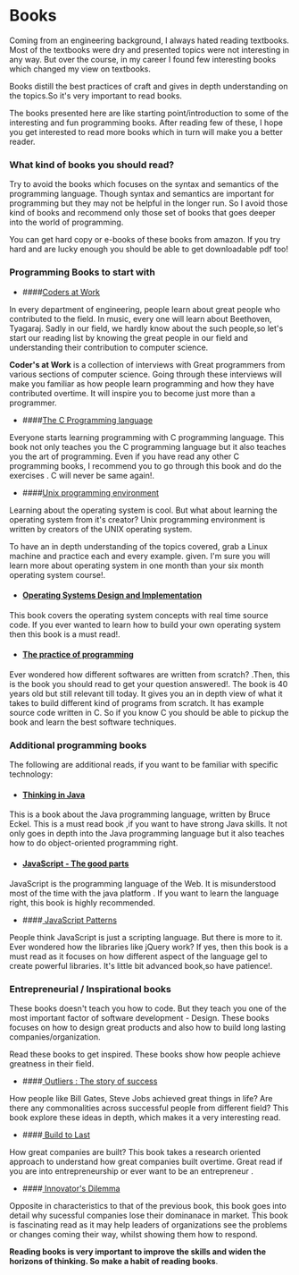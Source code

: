 # Books
Coming from an engineering background, I always hated reading textbooks. Most of the textbooks were dry and presented topics were not interesting in any way. But over the course, in my career I  found few interesting books which changed my view on textbooks.


Books distill the best practices of craft and gives in depth understanding on the topics.So it's very important to read books.

The books presented here are like starting point/introduction to some of the interesting and fun programming books. After reading few of these, I hope you get interested to read more books which in turn will make you a better reader.

### What kind of books you should read?

Try to avoid the books which focuses on the syntax and semantics of the programming language. Though syntax and semantics are important for programming but they may not be helpful in the longer run. So I  avoid those kind of books and recommend only those set of books that goes deeper into the world of programming.

You can get hard copy or e-books of these books from amazon. If you try hard and are lucky enough you should be able to get downloadable pdf too!

### Programming Books to start with

* ####[Coders at Work](http://www.codersatwork.com/)

In every department of engineering, people learn about great people who contributed to the field. In music, every one will learn about Beethoven, Tyagaraj. Sadly in our field, we hardly know about the such people,so let's start our reading list by knowing the great people in our field and understanding their contribution to computer science.

**Coder's at Work** is a collection of interviews with Great programmers from various sections of computer science. Going through these interviews will make you familiar as how people learn programming and how they have contributed overtime. It will inspire you to become just more than a programmer.

* ####[The C Programming language](http://www.amazon.com/The-Programming-Language-2nd-Edition/dp/0131103628)

Everyone starts learning programming with C programming language. This book not only teaches you the C programming language but it also teaches you the art of programming. Even if you have read any other C programming books, I recommend you to go through this book and do the exercises . C will never be same again!.


* ####[Unix programming environment](http://www.amazon.com/Programming-Environment-Prentice-Hall-Software-Series/dp/013937681X)

Learning about the operating system is cool. But what about learning the operating system from it's creator? Unix programming environment is written by creators of the UNIX operating system.

To have an in depth understanding of the topics covered, grab a Linux machine and practice each and every example. given. I'm sure you will learn more about operating system in one month than your six month operating system course!.

* #### [Operating Systems Design and Implementation ](http://www.amazon.com/Operating-Systems-Design-Implementation-Edition/dp/0131429388)

This book covers the operating system concepts with real time source code. If you ever wanted to learn how to build your own operating system then this book is a must read!.

* ####  [The practice of programming ](http://www.amazon.com/Practice-Programming-Addison-Wesley-Professional-Computing/dp/020161586X)

Ever wondered how different softwares are written from scratch? .Then, this is the book you should read to get your question answered!. The book is 40 years old but still relevant till today. It gives you an in depth view of what it takes to build different kind of programs from scratch. It has example source code written in C. So if you know C you should be able to pickup the book and learn the best software techniques.


### Additional programming books

The following are additional reads, if you want to be familiar with specific technology:

* #### [Thinking in Java](http://www.amazon.com/Practice-Programming-Addison-Wesley-Professional-Computing/dp/020161586X)

This is a book about the Java programming language, written by Bruce Eckel. This is a must read book ,if you want to have strong Java skills. It not only goes in depth into the Java programming language but it also teaches how to do object-oriented programming right.

* #### [JavaScript - The good parts ](http://www.amazon.com/JavaScript-Good-Parts-Douglas-Crockford/dp/0596517742)

JavaScript is the programming language of the Web. It is misunderstood most of the time with the java platform . If you want to learn the language right, this book is highly recommended.

* ####[ JavaScript Patterns](http://www.amazon.com/JavaScript-Patterns-Stoyan-Stefanov/dp/0596806752)

People think JavaScript is just a scripting language. But there is more to it. Ever wondered how the libraries like jQuery work? If yes, then this book is a must read as it focuses on how different aspect of the language gel to create powerful libraries. It's little bit advanced book,so have patience!.


### Entrepreneurial / Inspirational books
These books doesn't teach you how to code. But they teach you one of the most important factor of software development - Design. These books focuses on how to design great products and also how to build long lasting companies/organization.

Read these books to get inspired. These books show how people achieve greatness in their field.


* ####[ Outliers : The story of success ](http://www.amazon.com/Outliers-Story-Success-Malcolm-Gladwell/dp/0316017930)

How people like Bill Gates, Steve Jobs achieved great things in life?
Are there any commonalities across successful people from different field? This book explore these ideas in depth, which makes it a very interesting read.

* ####[ Build to Last ](http://www.amazon.com/Built-Last-Successful-Visionary-Essentials/dp/0060516402/)

How great companies are built? This book takes a research oriented approach to understand how great companies built overtime. Great read if you are into entrepreneurship or ever want to be an entrepreneur .

* ####[ Innovator's Dilemma ](http://www.amazon.com/Innovators-Dilemma-Revolutionary-Change-Business/dp/0062060244)

Opposite in characteristics to that of the previous book, this book goes into detail why sucessful companies lose their dominanace in market. This book is fascinating read as it may help leaders of organizations see the problems or changes coming their way, whilst showing them how to respond.


**Reading books is very important to improve the skills and widen the horizons of thinking. So make a habit of reading books**.











